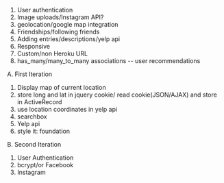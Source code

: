 1. User authentication
2. Image uploads/Instagram API?
3. geolocation/google map integration
4. Friendships/following friends
5. Adding entries/descriptions/yelp api
6. Responsive
7. Custom/non Heroku URL
8. has_many/many_to_many associations -- user  recommendations

A. First Iteration
   1. Display map of current location
   2. store long and lat in jquery cookie/ read cookie(JSON/AJAX) and store in ActiveRecord
   3. use location coordinates in yelp api
   3. searchbox
   4. Yelp api
   5. style it: foundation
   


B. Second Iteration
   1. User Authentication
   2. bcrypt/or Facebook
   3. Instagram

